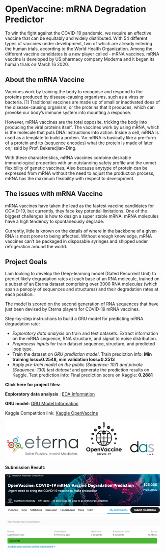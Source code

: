 # OpenVaccine: mRNA Degradation Predictor

To win the fight against the COVID-19 pandemic, we require an effective vaccine that can be equitably and widely distributed. 
With 54 different types of vaccines under development, two of which are already entering the human trials, according to the World Health Organization. Among the different vaccine candidates is a new player called - mRNA vaccines. 
mRNA vaccine is developed by US pharmacy company Moderna and it began its human trials on March 16 2020. 

## About the mRNA Vaccine

Vaccines work by training the body to recognise and respond to the proteins produced by disease-causing organisms, such as a virus or bacteria. [1] Traditional vaccines are made up of small or inactivated does of the disease-causing organism, or the proteins that it produces, which can provoke our body’s immune system into mounting a response. 

However, mRNA vaccines are the total opposite, tricking the body into producing the viral proteins itself. The vaccines work by using mRNA, which is the molecule that puts DNA instructions into action. Inside a cell, mRNA is used as a template to build a protein. ‘An mRNA is basically like a pre-form of a protein and its (sequence encodes) what the protein is made of later on,’ said by Prof. Bekeredjian-Ding.

With these characteristics, mRNA vaccines combine desirable immunological properties with an outstanding safety profile and the unmet flexibility of genetic vaccines. Also because anytype of protein can be expressed from mRNA without the need to adjust the production process, mRNA has the maximum flexibility with respect to development.

## The issues with mRNA Vaccine

mRNA vaccines have taken the lead as the fastest vaccine candidates for COVID-19, but currently, they face key potential limitations. One of the biggest challenges is how to design a super stable mRNA. mRNA molecules have a high tendency to spontaneously degrade.

Currently, little is known on the details of where in the backbone of a given RNA is most prone to being affected. Without enough knowledge, mRNA vaccines can’t be packaged in disposable syringes and shipped under refrigeration around the world. 

## Project Goals

I am looking to develop the Deep-learning model (Gated Recurrent Unit) to predict likely degradation rates at each base of an RNA molecule, trained on a subset of an Eterna dataset comprising over 3000 RNA molecules (which span a panoply of sequences and structures) and their degradation rates at each position. 

The model is scored on the second generation of RNA sequences that have just been devised by Eterna players for COVID-19 mRNA vaccines.

Step-by-step instructions to build a GRU model for predicting mRNA degradation rate:
* *Exploratory data analysis* on train and test datasets. Extract information on the mRNA sequence, RNA structure, and signal to noise distribution. 
* *Preprocess inputs* for train dataset sequence, structure, and predicted loop type.
* Train the dataset on *GRU prediction model*. Train prediction info: **Min training loss=0.2548, min validation loss=0.2513**
* Apply *pre-train model on the public (Sequence: 107) and private (Sequence: 130) test dataset* and generate the prediction results on Kaggle. Test prediction info: Final prediction score on Kaggle: **0.2881**

**Click here for project files:**

**Exploratory data analysis** : [EDA Information](https://github.com/NaeRong/OpenVaccine-mRNA-Degradation-Predictor/blob/master/EDA/Data_info.md)

**GRU model:** [GRU Model Information](https://github.com/NaeRong/OpenVaccine-mRNA-Degradation-Predictor/blob/master/GRU%20model/Model_info.md)

Kaggle Competition link: [Kaggle OpenVaccine](https://www.kaggle.com/c/stanford-covid-vaccine)
<p align="center">
  <img src="https://github.com/NaeRong/OpenVaccine-mRNA-Degradation-Predictor/blob/master/Pictures/Sponsor.png">
</p>

**Submission Result:**
<p align="center">
  <img src="https://github.com/NaeRong/OpenVaccine-mRNA-Degradation-Predictor/blob/master/Pictures/Kaggle.png">
</p>
